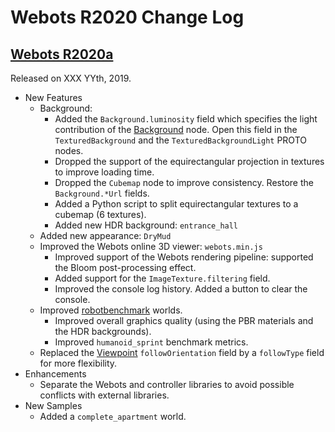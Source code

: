 # Webots R2020 Change Log

## [Webots R2020a](../blog/Webots-2019-a-release.md)
Released on XXX YYth, 2019.

  - New Features
    - Background:
      - Added the `Background.luminosity` field which specifies the light contribution of the [Background](background.md) node. Open this field in the `TexturedBackground` and the `TexturedBackgroundLight` PROTO nodes.
      - Dropped the support of the equirectangular projection in textures to improve loading time.
      - Dropped the `Cubemap` node to improve consistency. Restore the `Background.*Url` fields.
      - Added a Python script to split equirectangular textures to a cubemap (6 textures).
      - Added new HDR background: `entrance_hall`
    - Added new appearance: `DryMud`
    - Improved the Webots online 3D viewer: `webots.min.js`
      - Improved support of the Webots rendering pipeline: supported the Bloom post-processing effect.
      - Added support for the `ImageTexture.filtering` field.
      - Improved the console log history. Added a button to clear the console.
    - Improved [robotbenchmark](https://robotbenchmark.net) worlds.
      - Improved overall graphics quality (using the PBR materials and the HDR backgrounds).
      - Improved `humanoid_sprint` benchmark metrics.
    - Replaced the [Viewpoint](viewpoint.md) `followOrientation` field by a `followType` field for more flexibility.
  - Enhancements
    - Separate the Webots and controller libraries to avoid possible conflicts with external libraries.
  - New Samples
    - Added a `complete_apartment` world.
